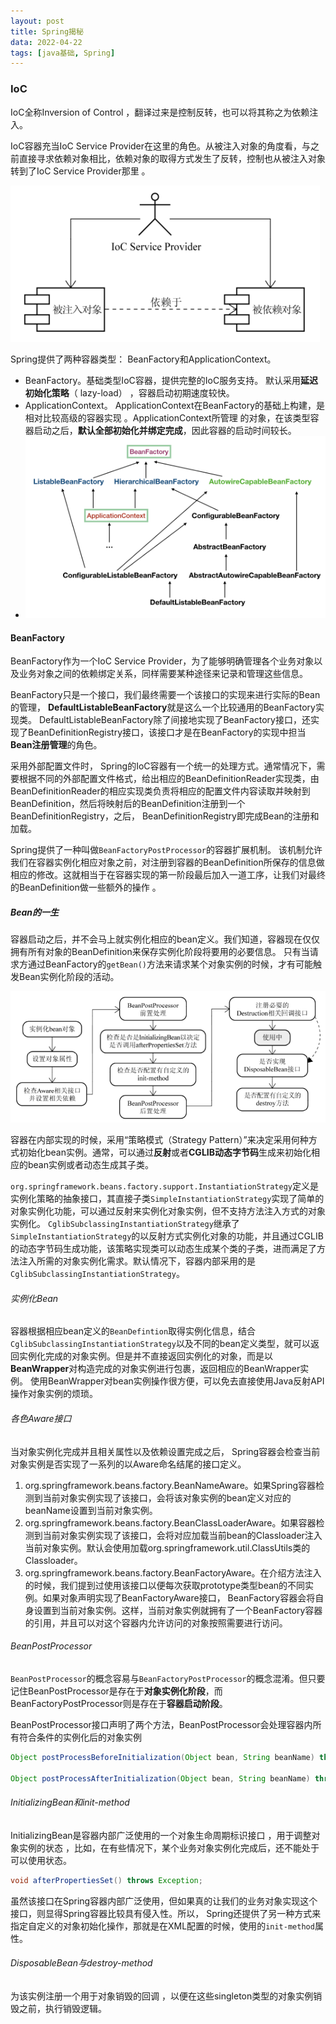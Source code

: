 ```yaml
---
layout: post
title: Spring揭秘
data: 2022-04-22
tags: [java基础, Spring]
---
```


### IoC

IoC全称Inversion of Control ，翻译过来是控制反转，也可以将其称之为依赖注入。

IoC容器充当IoC Service Provider在这里的角色。从被注入对象的角度看，与之前直接寻求依赖对象相比，依赖对象的取得方式发生了反转，控制也从被注入对象转到了IoC Service Provider那里 。

![](https://raw.githubusercontent.com/Mingasd/PostImg/main/20220310212738.png)

Spring提供了两种容器类型： BeanFactory和ApplicationContext。  

- BeanFactory。基础类型IoC容器，提供完整的IoC服务支持。  默认采用**延迟初始化策略**（ lazy-load）  ，容器启动初期速度较快。
- ApplicationContext。 ApplicationContext在BeanFactory的基础上构建，是相对比较高级的容器实现 。ApplicationContext所管理
  的对象，在该类型容器启动之后，**默认全部初始化并绑定完成**，因此容器的启动时间较长。
- ![](https://raw.githubusercontent.com/Mingasd/PostImg/main/20220310213407.png)

#### BeanFactory

 BeanFactory作为一个IoC Service Provider，为了能够明确管理各个业务对象以及业务对象之间的依赖绑定关系，同样需要某种途径来记录和管理这些信息。  

BeanFactory只是一个接口，我们最终需要一个该接口的实现来进行实际的Bean的管理， **DefaultListableBeanFactory**就是这么一个比较通用的BeanFactory实现类。 DefaultListableBeanFactory除了间接地实现了BeanFactory接口，还实现了BeanDefinitionRegistry接口，该接口才是在BeanFactory的实现中担当**Bean注册管理**的角色。  

采用外部配置文件时， Spring的IoC容器有一个统一的处理方式。通常情况下，需要根据不同的外部配置文件格式，给出相应的BeanDefinitionReader实现类，由BeanDefinitionReader的相应实现类负责将相应的配置文件内容读取并映射到BeanDefinition，然后将映射后的BeanDefinition注册到一个BeanDefinitionRegistry，之后， BeanDefinitionRegistry即完成Bean的注册和加载。  

Spring提供了一种叫做`BeanFactoryPostProcessor`的容器扩展机制。  该机制允许我们在容器实例化相应对象之前，对注册到容器的BeanDefinition所保存的信息做相应的修改。这就相当于在容器实现的第一阶段最后加入一道工序，让我们对最终的BeanDefinition做一些额外的操作 。

##### Bean的一生

容器启动之后，并不会马上就实例化相应的bean定义。我们知道，容器现在仅仅拥有所有对象的BeanDefinition来保存实例化阶段将要用的必要信息。  只有当请求方通过BeanFactory的`getBean()`方法来请求某个对象实例的时候，才有可能触发Bean实例化阶段的活动。   

![](https://raw.githubusercontent.com/Mingasd/PostImg/main/20220310214557.png)

容器在内部实现的时候，采用“策略模式（Strategy Pattern）”来决定采用何种方式初始化bean实例。通常，可以通过**反射**或者**CGLIB动态字节码**生成来初始化相应的bean实例或者动态生成其子类。  

`org.springframework.beans.factory.support.InstantiationStrategy`定义是实例化策略的抽象接口，其直接子类`SimpleInstantiationStrategy`实现了简单的对象实例化功能，可以通过反射来实例化对象实例，但不支持方法注入方式的对象实例化。 `CglibSubclassingInstantiationStrategy`继承了`SimpleInstantiationStrategy`的以反射方式实例化对象的功能，并且通过CGLIB的动态字节码生成功能，该策略实现类可以动态生成某个类的子类，进而满足了方法注入所需的对象实例化需求。默认情况下，容器内部采用的是`CglibSubclassingInstantiationStrategy`。  

###### 实例化Bean

容器根据相应bean定义的`BeanDefintion`取得实例化信息，结合`CglibSubclassingInstantiationStrategy`以及不同的bean定义类型，就可以返回实例化完成的对象实例。但是并不直接返回实例化的对象，而是以**BeanWrapper**对构造完成的对象实例进行包裹，返回相应的BeanWrapper实例。  使用BeanWrapper对bean实例操作很方便，可以免去直接使用Java反射API操作对象实例的烦琐。  

###### 各色Aware接口

当对象实例化完成并且相关属性以及依赖设置完成之后， Spring容器会检查当前对象实例是否实现了一系列的以Aware命名结尾的接口定义。  

1. org.springframework.beans.factory.BeanNameAware。如果Spring容器检测到当前对象实例实现了该接口，会将该对象实例的bean定义对应的beanName设置到当前对象实例。
2. org.springframework.beans.factory.BeanClassLoaderAware。如果容器检测到当前对象实例实现了该接口，会将对应加载当前bean的Classloader注入当前对象实例。默认会使用加载org.springframework.util.ClassUtils类的Classloader。
3. org.springframework.beans.factory.BeanFactoryAware。在介绍方法注入的时候，我们提到过使用该接口以便每次获取prototype类型bean的不同实例。如果对象声明实现了BeanFactoryAware接口， BeanFactory容器会将自身设置到当前对象实例。这样，当前对象实例就拥有了一个BeanFactory容器的引用，并且可以对这个容器内允许访问的对象按照需要进行访问。  

###### BeanPostProcessor

`BeanPostProcessor`的概念容易与`BeanFactoryPostProcessor`的概念混淆。但只要记住BeanPostProcessor是存在于**对象实例化阶段**，而BeanFactoryPostProcessor则是存在于**容器启动阶段**。

BeanPostProcessor接口声明了两个方法，BeanPostProcessor会处理容器内所有符合条件的实例化后的对象实例 

```java
Object postProcessBeforeInitialization(Object bean, String beanName) throws BeansException;

Object postProcessAfterInitialization(Object bean, String beanName) throws BeansException;
```

###### InitializingBean和init-method  

InitializingBean是容器内部广泛使用的一个对象生命周期标识接口 ，用于调整对象实例的状态 ，比如，在有些情况下，某个业务对象实例化完成后，还不能处于可以使用状态。  

```java
void afterPropertiesSet() throws Exception;
```

虽然该接口在Spring容器内部广泛使用，但如果真的让我们的业务对象实现这个接口，则显得Spring容器比较具有侵入性。所以， Spring还提供了另一种方式来指定自定义的对象初始化操作，那就是在XML配置的时候，使用<bean>的`init-method`属性。  

###### DisposableBean与destroy-method  

为该实例注册一个用于对象销毁的回调 ，以便在这些singleton类型的对象实例销毁之前，执行销毁逻辑。  
